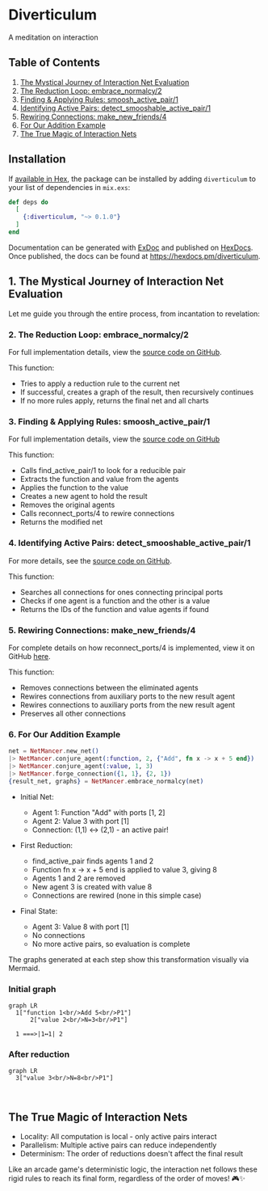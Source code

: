 # Diverticulum

A meditation on interaction

## Table of Contents

1. [The Mystical Journey of Interaction Net Evaluation](#1-the-mystical-journey-of-interaction-net-evaluation)
2. [The Reduction Loop: embrace_normalcy/2](#2-the-reduction-loop-embrace_normalcy2)
3. [Finding & Applying Rules: smoosh_active_pair/1](#3-finding--applying-rules-smoosh_active_pair1)
4. [Identifying Active Pairs: detect_smooshable_active_pair/1](4-identifying-active-pairs-detect_smooshable_active_pair1)
5. [Rewiring Connections: make_new_friends/4](#5-rewiring-connections-make_new_friends4)
6. [For Our Addition Example](#6-for-our-addition-example)
7. [The True Magic of Interaction Nets](#the-true-magic-of-interaction-nets)

## Installation

If [available in Hex](https://hex.pm/docs/publish), the package can be installed
by adding `diverticulum` to your list of dependencies in `mix.exs`:

```elixir
def deps do
  [
    {:diverticulum, "~> 0.1.0"}
  ]
end
```

Documentation can be generated with [ExDoc](https://github.com/```elixir-lang/ex_doc)
and published on [HexDocs](https://hexdocs.pm). Once published, the docs can
be found at <https://hexdocs.pm/diverticulum>.

## 1. The Mystical Journey of Interaction Net Evaluation

Let me guide you through the entire process, from incantation to revelation:

### 2. The Reduction Loop: embrace_normalcy/2

For full implementation details, view the [source code on GitHub](https://github.com/grabcocque/diverticulum/blob/main/lib/net_mancer.ex#L22-L33).

This function:

- Tries to apply a reduction rule to the current net
- If successful, creates a graph of the result, then recursively continues
- If no more rules apply, returns the final net and all charts

### 3. Finding & Applying Rules: smoosh_active_pair/1

For full implementation details, view the [source code on GitHub](https://github.com/grabcocque/diverticulum/blob/main/lib/net_mancer.ex#L34)

This function:

- Calls find_active_pair/1 to look for a reducible pair
- Extracts the function and value from the agents
- Applies the function to the value
- Creates a new agent to hold the result
- Removes the original agents
- Calls reconnect_ports/4 to rewire connections
- Returns the modified net

### 4. Identifying Active Pairs: detect_smooshable_active_pair/1

For more details, see the [source code on GitHub](https://github.com/grabcocque/diverticulum/blob/main/lib/net_mancer.ex#L42).

This function:

- Searches all connections for ones connecting principal ports
- Checks if one agent is a function and the other is a value
- Returns the IDs of the function and value agents if found

### 5. Rewiring Connections: make_new_friends/4

For complete details on how reconnect_ports/4 is implemented, view it on GitHub [here](https://github.com/grabcocque/diverticulum/blob/main/lib/net_mancer.ex#L64).

This function:

- Removes connections between the eliminated agents
- Rewires connections from auxiliary ports to the new result agent
- Rewires connections to auxiliary ports from the new result agent
- Preserves all other connections

### 6. For Our Addition Example

```elixir
net = NetMancer.new_net()
|> NetMancer.conjure_agent(:function, 2, {"Add", fn x -> x + 5 end})
|> NetMancer.conjure_agent(:value, 1, 3)
|> NetMancer.forge_connection({1, 1}, {2, 1})
{result_net, graphs} = NetMancer.embrace_normalcy(net)
```

- Initial Net:
  - Agent 1: Function "Add" with ports [1, 2]
  - Agent 2: Value 3 with port [1]
  - Connection: (1,1) ↔ (2,1) - an active pair!

- First Reduction:
  - find_active_pair finds agents 1 and 2
  - Function fn x -> x + 5 end is applied to value 3, giving 8
  - Agents 1 and 2 are removed
  - New agent 3 is created with value 8
  - Connections are rewired (none in this simple case)

- Final State:
  - Agent 3: Value 8 with port [1]
  - No connections
  - No more active pairs, so evaluation is complete

The graphs generated at each step show this transformation visually via Mermaid.

### Initial graph

```mermaid
graph LR
  1["function 1<br/>Add 5<br/>P1"]
      2["value 2<br/>N=3<br/>P1"]

  1 ===>|1↔1| 2
```

### After reduction

```mermaid
graph LR
  3["value 3<br/>N=8<br/>P1"]

  
```

## The True Magic of Interaction Nets

- Locality: All computation is local - only active pairs interact
- Parallelism: Multiple active pairs can reduce independently
- Determinism: The order of reductions doesn't affect the final result

Like an arcade game's deterministic logic, the interaction net follows these rigid rules to reach its final form, regardless of the order of moves! 🎮✨
